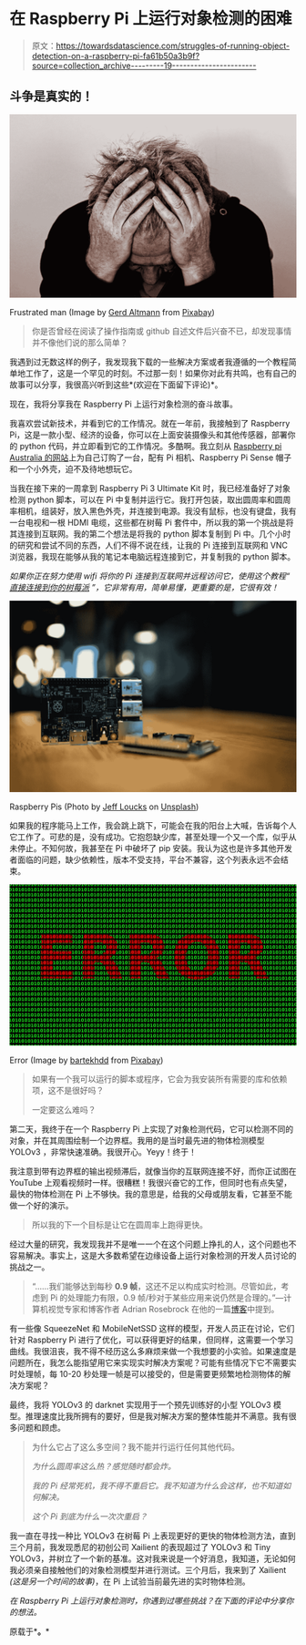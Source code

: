 # 在 Raspberry Pi 上运行对象检测的困难

> 原文：<https://towardsdatascience.com/struggles-of-running-object-detection-on-a-raspberry-pi-fa61b50a3b9f?source=collection_archive---------19----------------------->

## 斗争是真实的！

![](img/18bb7e531274ae674b6e47a22b217d0c.png)

Frustrated man (Image by [Gerd Altmann](https://pixabay.com/users/geralt-9301/?utm_source=link-attribution&utm_medium=referral&utm_campaign=image&utm_content=513525) from [Pixabay](https://pixabay.com/?utm_source=link-attribution&utm_medium=referral&utm_campaign=image&utm_content=513525))

> 你是否曾经在阅读了操作指南或 github 自述文件后兴奋不已，却发现事情并不像他们说的那么简单？

我遇到过无数这样的例子，我发现我下载的一些解决方案或者我遵循的一个教程简单地工作了，这是一个罕见的时刻。不过那一刻！如果你对此有共鸣，也有自己的故事可以分享，我很高兴听到这些*(欢迎在下面留下评论)*。

现在，我将分享我在 Raspberry Pi 上运行对象检测的奋斗故事。

我喜欢尝试新技术，并看到它的工作情况。就在一年前，我接触到了 Raspberry Pi，这是一款小型、经济的设备，你可以在上面安装摄像头和其他传感器，部署你的 python 代码，并立即看到它的工作情况。多酷啊。我立刻从 [Raspberry pi Australia 的网站](https://raspberry.piaustralia.com.au)上为自己订购了一台，配有 Pi 相机、Raspberry Pi Sense 帽子和一个小外壳，迫不及待地想玩它。

当我在接下来的一周拿到 Raspberry Pi 3 Ultimate Kit 时，我已经准备好了对象检测 python 脚本，可以在 Pi 中复制并运行它。我打开包装，取出圆周率和圆周率相机，组装好，放入黑色外壳，并连接到电源。我没有鼠标，也没有键盘，我有一台电视和一根 HDMI 电缆，这些都在树莓 Pi 套件中，所以我的第一个挑战是将其连接到互联网。我的第二个想法是将我的 python 脚本复制到 Pi 中。几个小时的研究和尝试不同的东西，人们不得不说在线，让我的 Pi 连接到互联网和 VNC 浏览器，我现在能够从我的笔记本电脑远程连接到它，并复制我的 python 脚本。

*如果你正在努力使用 wifi 将你的 Pi 连接到互联网并远程访问它，使用这个教程“* [*直接连接到你的树莓派*](https://bigl.es/friday-fun-connecting-to-your-raspberry-pi/) *”，它非常有用，简单易懂，更重要的是，它很有效！*

![](img/1d18cf0871958f91f7d6de96ff1acc37.png)

Raspberry Pis (Photo by [Jeff Loucks](https://unsplash.com/@jeffloucks?utm_source=unsplash&utm_medium=referral&utm_content=creditCopyText) on [Unsplash](https://unsplash.com/?utm_source=unsplash&utm_medium=referral&utm_content=creditCopyText))

如果我的程序能马上工作，我会跳上跳下，可能会在我的阳台上大喊，告诉每个人它工作了。可悲的是，没有成功。它抱怨缺少库，甚至处理一个又一个库，似乎从未停止。不知何故，我甚至在 Pi 中破坏了 pip 安装。我认为这也是许多其他开发者面临的问题，缺少依赖性，版本不受支持，平台不兼容，这个列表永远不会结束。

![](img/baa7ad48ec99f5614e58571cb9798b46.png)

Error (Image by [bartekhdd](https://pixabay.com/users/bartekhdd-2657534/?utm_source=link-attribution&utm_medium=referral&utm_campaign=image&utm_content=2215702) from [Pixabay](https://pixabay.com/?utm_source=link-attribution&utm_medium=referral&utm_campaign=image&utm_content=2215702))

> 如果有一个我可以运行的脚本或程序，它会为我安装所有需要的库和依赖项，这不是很好吗？
> 
> 一定要这么难吗？

第二天，我终于在一个 Raspberry Pi 上实现了对象检测代码，它可以检测不同的对象，并在其周围绘制一个边界框。我用的是当时最先进的物体检测模型 YOLOv3 ，非常快速准确。我很开心。Yeyy！终于！

我注意到带有边界框的输出视频滞后，就像当你的互联网连接不好，而你正试图在 YouTube 上观看视频时一样。很糟糕！我很兴奋它的工作，但同时也有点失望，最快的物体检测在 Pi 上不够快。我的意思是，给我的父母或朋友看，它甚至不能做一个好的演示。

> 所以我的下一个目标是让它在圆周率上跑得更快。

经过大量的研究，我发现我并不是唯一一个在这个问题上挣扎的人，这个问题也不容易解决。事实上，这是大多数希望在边缘设备上运行对象检测的开发人员讨论的挑战之一。

> “……我们能够达到每秒 **0.9 帧**，这还不足以构成实时检测。尽管如此，考虑到 Pi 的处理能力有限，0.9 帧/秒对于某些应用来说仍然是合理的。”—计算机视觉专家和博客作者 Adrian Rosebrock 在他的一篇[博客](https://www.pyimagesearch.com/2017/10/16/raspberry-pi-deep-learning-object-detection-with-opencv/)中提到。

有一些像 SqueezeNet 和 MobileNetSSD 这样的模型，开发人员正在讨论，它们针对 Raspberry Pi 进行了优化，可以获得更好的结果，但同样，这需要一个学习曲线。我很沮丧，我不得不经历这么多麻烦来做一个我想要的小实验。如果速度是问题所在，我怎么能指望用它来实现实时解决方案呢？可能有些情况下它不需要实时处理帧，每 10-20 秒处理一帧是可以接受的，但是需要更频繁地检测物体的解决方案呢？

最终，我将 YOLOv3 的 darknet 实现用于一个预先训练好的小型 YOLOv3 模型。推理速度比我所拥有的要好，但是我对解决方案的整体性能并不满意。我有很多问题和顾虑。

> 为什么它占了这么多空间？我不能并行运行任何其他代码。
> 
> *为什么圆周率这么热？感觉随时都会炸。*
> 
> *我的 Pi 经常死机，我不得不重启它。我不知道为什么会这样，也不知道如何解决。*
> 
> *这个 Pi 到底为什么一次次重启？*

我一直在寻找一种比 YOLOv3 在树莓 Pi 上表现更好的更快的物体检测方法，直到三个月前，我发现悉尼的初创公司 Xailient 的表现超过了 YOLOv3 和 Tiny YOLOv3，并树立了一个新的基准。这对我来说是一个好消息，我知道，无论如何我必须亲自接触他们的对象检测模型并进行测试。三个月后，我来到了 Xailient *(这是另一个时间的故事)*，在 Pi 上试验当前最先进的实时物体检测。

*在 Raspberry Pi 上运行对象检测时，你遇到过哪些挑战？在下面的评论中分享你的想法。*

原载于*[](https://www.xailient.com/post/struggles-of-running-object-detection-on-a-raspberry-pi)**。***
